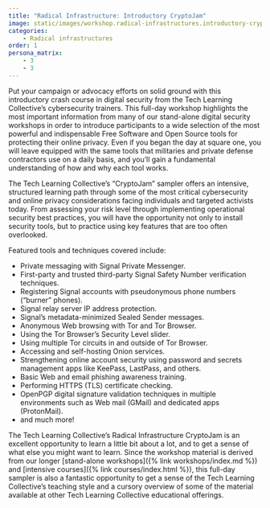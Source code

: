 ```yaml
---
title: "Radical Infrastructure: Introductory CryptoJam"
image: static/images/workshop.radical-infrastructures.introductory-cryptojam.square.png
categories:
    - Radical infrastructures
order: 1
persona_matrix:
    - 3
    - 3
---
```


Put your campaign or advocacy efforts on solid ground with this introductory crash course in digital security from the Tech Learning Collective&rsquo;s cybersecurity trainers. This full-day workshop highlights the most important information from many of our stand-alone digital security workshops in order to introduce participants to a wide selection of the most powerful and indispensable Free Software and Open Source tools for protecting their online privacy. Even if you began the day at square one, you will leave equipped with the same tools that militaries and private defense contractors use on a daily basis, and you&rsquo;ll gain a fundamental understanding of how and why each tool works.

The Tech Learning Collective&rsquo;s &ldquo;CryptoJam&rdquo; sampler offers an intensive, structured learning path through some of the most critical cybersecurity and online privacy considerations facing individuals and targeted activists today. From assessing your risk level through implementing operational security best practices, you will have the opportunity not only to install security tools, but to practice using key features that are too often overlooked.

Featured tools and techniques covered include:

* Private messaging with Signal Private Messenger.
* First-party and trusted third-party Signal Safety Number verification techniques.
* Registering Signal accounts with pseudonymous phone numbers (&ldquo;burner&rdquo; phones).
* Signal relay server IP address protection.
* Signal&rsquo;s metadata-minimized Sealed Sender messages.
* Anonymous Web browsing with Tor and Tor Browser.
* Using the Tor Browser&rsquo;s Security Level slider.
* Using multiple Tor circuits in and outside of Tor Browser.
* Accessing and self-hosting Onion services.
* Strengthening online account security using password and secrets management apps like KeePass, LastPass, and others.
* Basic Web and email phishing awareness training.
* Performing HTTPS (TLS) certificate checking.
* OpenPGP digital signature validation techniques in multiple environments such as Web mail (GMail) and dedicated apps (ProtonMail).
* and much more!

The Tech Learning Collective&rsquo;s Radical Infrastructure CryptoJam is an excellent opportunity to learn a little bit about a lot, and to get a sense of what else you might want to learn. Since the workshop material is derived from our longer [stand-alone workshops]({% link workshops/index.md %}) and [intensive courses]({% link courses/index.html %}), this full-day sampler is also a fantastic opportunity to get a sense of the Tech Learning Collective&rsquo;s teaching style and a cursory overview of some of the material available at other Tech Learning Collective educational offerings.
